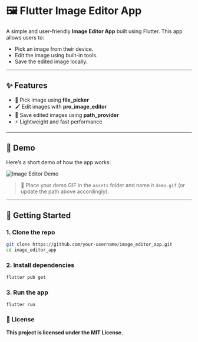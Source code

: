 # 🖼️ Flutter Image Editor App

A simple and user-friendly **Image Editor App** built using Flutter. This app allows users to:

- Pick an image from their device.
- Edit the image using built-in tools.
- Save the edited image locally.

---

## ✨ Features

- 📁 Pick image using **file_picker**
- 🖌️ Edit images with **pro_image_editor**
- 💾 Save edited images using **path_provider**
- ⚡ Lightweight and fast performance

---

## 📸 Demo

Here’s a short demo of how the app works:

![Image Editor Demo](assets/demo.gif)

> 📌 Place your demo GIF in the `assets` folder and name it `demo.gif` (or update the path above accordingly).

---

## 🚀 Getting Started

### 1. Clone the repo

```bash
git clone https://github.com/your-username/image_editor_app.git
cd image_editor_app
```
### 2. Install dependencies
```bash
flutter pub get
```
### 3. Run the app
```
flutter run
```

### 📃 License
**This project is licensed under the MIT License.**
